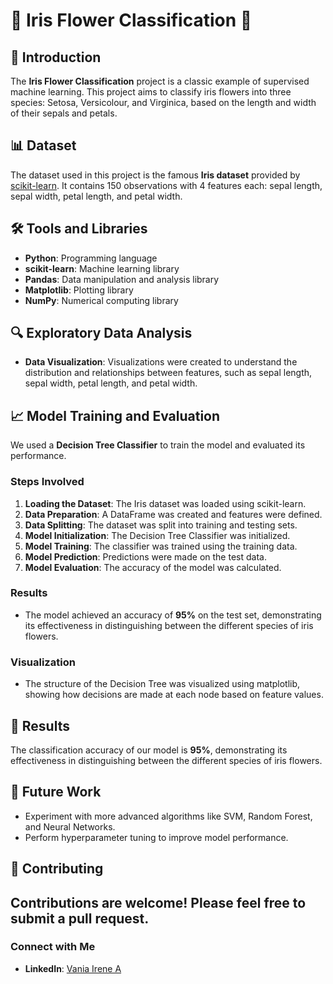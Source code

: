 # 🌸 Iris Flower Classification 🌸

## 📖 Introduction
The **Iris Flower Classification** project is a classic example of supervised machine learning. This project aims to classify iris flowers into three species: Setosa, Versicolour, and Virginica, based on the length and width of their sepals and petals.

## 📊 Dataset
The dataset used in this project is the famous **Iris dataset** provided by [scikit-learn](https://scikit-learn.org/stable/auto_examples/datasets/plot_iris_dataset.html). It contains 150 observations with 4 features each: sepal length, sepal width, petal length, and petal width.

## 🛠️ Tools and Libraries
- **Python**: Programming language
- **scikit-learn**: Machine learning library
- **Pandas**: Data manipulation and analysis library
- **Matplotlib**: Plotting library
- **NumPy**: Numerical computing library

## 🔍 Exploratory Data Analysis
- **Data Visualization**: Visualizations were created to understand the distribution and relationships between features, such as sepal length, sepal width, petal length, and petal width.

## 📈 Model Training and Evaluation
We used a **Decision Tree Classifier** to train the model and evaluated its performance.

### Steps Involved
1. **Loading the Dataset**: The Iris dataset was loaded using scikit-learn.
2. **Data Preparation**: A DataFrame was created and features were defined.
3. **Data Splitting**: The dataset was split into training and testing sets.
4. **Model Initialization**: The Decision Tree Classifier was initialized.
5. **Model Training**: The classifier was trained using the training data.
6. **Model Prediction**: Predictions were made on the test data.
7. **Model Evaluation**: The accuracy of the model was calculated.

### Results
- The model achieved an accuracy of **95%** on the test set, demonstrating its effectiveness in distinguishing between the different species of iris flowers.

### Visualization
- The structure of the Decision Tree was visualized using matplotlib, showing how decisions are made at each node based on feature values.

## 🌟 Results
The classification accuracy of our model is **95%**, demonstrating its effectiveness in distinguishing between the different species of iris flowers.

## 🚀 Future Work
- Experiment with more advanced algorithms like SVM, Random Forest, and Neural Networks.
- Perform hyperparameter tuning to improve model performance.

## 🤝 Contributing
Contributions are welcome! Please feel free to submit a pull request.
---

### Connect with Me
- **LinkedIn**: [Vania Irene A](https://www.linkedin.com/in/vaniairenea)
